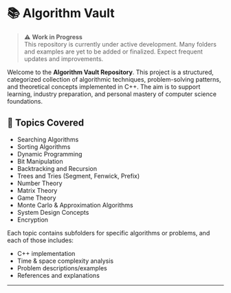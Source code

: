 # 📚 Algorithm Vault

> ⚠️ **Work in Progress**  
> This repository is currently under active development. Many folders and examples are yet to be added or finalized. Expect frequent updates and improvements.

Welcome to the **Algorithm Vault Repository**. This project is a structured, categorized collection of algorithmic techniques, problem-solving patterns, and theoretical concepts implemented in C++. The aim is to support learning, industry preparation, and personal mastery of computer science foundations.

## 📂 Topics Covered

- Searching Algorithms
- Sorting Algorithms
- Dynamic Programming
- Bit Manipulation
- Backtracking and Recursion
- Trees and Tries (Segment, Fenwick, Prefix)
- Number Theory
- Matrix Theory
- Game Theory
- Monte Carlo & Approximation Algorithms
- System Design Concepts
- Encryption

Each topic contains subfolders for specific algorithms or problems, and each of those includes:
- C++ implementation
- Time & space complexity analysis
- Problem descriptions/examples
- References and explanations

---
